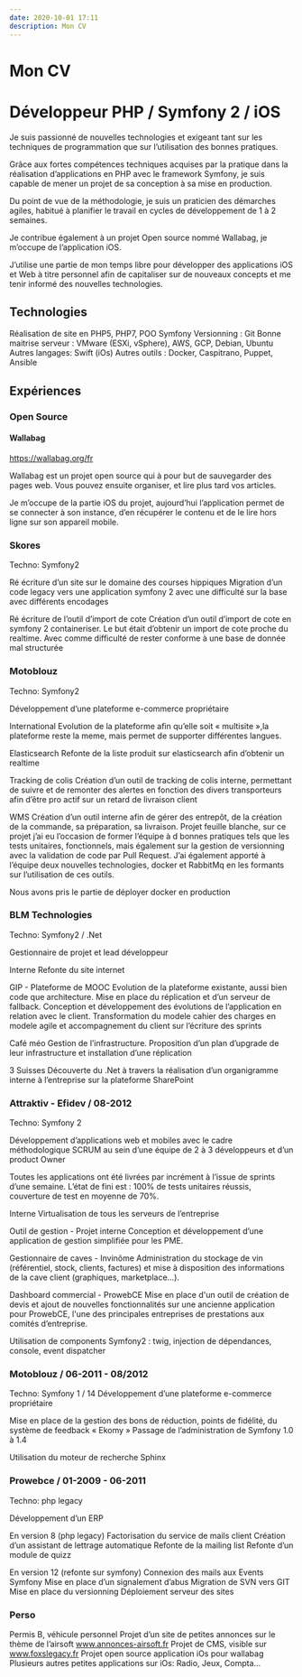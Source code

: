 ```yaml
---
date: 2020-10-01 17:11
description: Mon CV
---
```


# Mon CV

# Développeur PHP / Symfony 2 / iOS

Je suis passionné de nouvelles technologies et exigeant tant sur les techniques de programmation que sur l’utilisation des bonnes pratiques.

Grâce aux fortes compétences techniques acquises par la pratique dans la réalisation d’applications en PHP avec le framework Symfony, je suis capable de mener un projet de sa conception à sa mise en production.

Du point de vue de la méthodologie, je suis un praticien des démarches agiles, habitué à planifier le travail en cycles de développement de 1 à 2 semaines. 

Je contribue également à un projet Open source nommé Wallabag, je m’occupe de l’application iOS.

J’utilise une partie de mon temps libre pour développer des applications iOS et Web à titre personnel afin de capitaliser sur de nouveaux concepts et me tenir informé des nouvelles technologies.

## Technologies
Réalisation de site en PHP5, PHP7, POO
Symfony
Versionning : Git
Bonne maitrise serveur : VMware (ESXi, vSphere), AWS, GCP, Debian, Ubuntu
Autres langages: Swift (iOs)
Autres outils : Docker, Caspitrano, Puppet, Ansible

## Expériences

### Open Source
#### Wallabag 

https://wallabag.org/fr

Wallabag est un projet open source qui à pour but de sauvegarder des pages web. Vous pouvez ensuite organiser, et lire plus tard vos articles.

Je m’occupe de la partie iOS du projet, aujourd’hui l’application permet de se connecter à son instance, d’en récupérer le contenu et de le lire hors ligne sur son appareil mobile.


### Skores
Techno: Symfony2

Ré écriture d’un site sur le domaine des courses hippiques
Migration d’un code legacy vers une application symfony 2 avec une difficulté sur la base avec différents encodages

Ré écriture de l’outil d’import de cote
Création d’un outil d’import de cote en symfony 2 containeriser. Le but était d’obtenir un import de cote proche du realtime. Avec comme difficulté de rester conforme à une base de donnée mal structurée

### Motoblouz
Techno: Symfony2

Développement d’une plateforme e-commerce propriétaire

International
Evolution de la plateforme afin qu’elle soit « multisite »,la plateforme reste la meme, mais permet de supporter différentes langues.

Elasticsearch
Refonte de la liste produit sur elasticsearch afin d’obtenir un realtime

Tracking de colis
Création d’un outil de tracking de colis interne, permettant de suivre et de remonter des alertes en fonction des divers transporteurs afin d’être pro actif sur un retard de livraison client

WMS
Création d’un outil interne afin de gérer des entrepôt, de la création de la commande, sa préparation, sa livraison. 
Projet feuille blanche, sur ce projet j’ai eu l’occasion de former l’équipe à d bonnes pratiques tels que les tests unitaires, fonctionnels, mais également sur la gestion de versionning avec la validation de code par Pull Request. 
J’ai également apporté à l’équipe deux nouvelles technologies, docker et RabbitMq en les formants sur l’utilisation de ces outils.

Nous avons pris le partie de déployer docker en production


### BLM Technologies
Techno: Symfony2 / .Net

Gestionnaire de projet et lead développeur

Interne
Refonte du site internet

GIP - Plateforme de MOOC
Evolution de la plateforme existante, aussi bien code que architecture.
Mise en place du réplication et d’un serveur de fallback.
Conception et développement des évolutions de l’application en relation avec le client. Transformation du modele cahier des charges en modele agile et accompagnement du client sur l’écriture des sprints

Café méo
Gestion de l’infrastructure. 
Proposition d’un plan d’upgrade de leur infrastructure et installation d’une  réplication

3 Suisses
Découverte du .Net à travers la réalisation d’un organigramme interne à l’entreprise sur la plateforme SharePoint

### Attraktiv - Efidev / 08-2012
Techno: Symfony 2

Développement d’applications web et mobiles avec le cadre méthodologique SCRUM au sein d’une équipe de 2 à 3 développeurs et d’un product Owner

Toutes les applications ont été livrées par incrément à l’issue de sprints d’une semaine. L’état de fini est : 100% de tests unitaires réussis, couverture de test en moyenne de 70%.

Interne
Virtualisation de tous les serveurs de l’entreprise


Outil de gestion - Projet interne
Conception et développement d’une application de gestion simplifiée pour les PME.


Gestionnaire de caves - Invinôme
Administration du stockage de vin (référentiel, stock, clients, factures) et mise à disposition des informations de la cave client (graphiques, marketplace…).


Dashboard commercial - ProwebCE
Mise en place d'un outil de création de devis et ajout de nouvelles fonctionnalités sur une ancienne application pour ProwebCE, l'une des principales entreprises de prestations aux comités d’entreprise.

Utilisation de components Symfony2 : twig, injection de dépendances, console, event dispatcher


### Motoblouz / 06-2011 - 08/2012
Techno: Symfony 1 / 14
Développement d’une plateforme e-commerce propriétaire

Mise en place de la gestion des bons de réduction, points de fidélité, du système de feedback « Ekomy »
Passage de l’administration de Symfony 1.0 à 1.4

Utilisation du moteur de recherche Sphinx

### Prowebce / 01-2009 - 06-2011
Techno: php legacy

Développement d’un ERP

En version 8 (php legacy)
Factorisation du service de mails client
Création d’un assistant de lettrage automatique
Refonte de la mailing list
Refonte d’un module de quizz

En version 12 (refonte sur symfony)
Connexion des mails aux Events Symfony
Mise en place d’un signalement d’abus
Migration de SVN vers GIT
Mise en place du versionning 
Déploiement serveur des sites


### Perso
Permis B, véhicule personnel
Projet d’un site de petites annonces sur le thème de l’airsoft www.annonces-airsoft.fr
Projet de CMS, visible sur www.foxslegacy.fr
Projet open source application iOs pour wallabag
Plusieurs autres petites applications sur iOs: Radio, Jeux, Compta…

